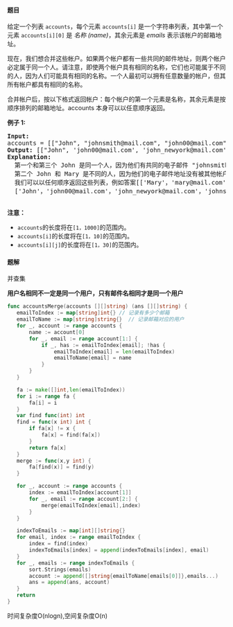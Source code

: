 #### 题目
<p>给定一个列表 <code>accounts</code>，每个元素 <code>accounts[i]</code>&nbsp;是一个字符串列表，其中第一个元素 <code>accounts[i][0]</code>&nbsp;是&nbsp;<em>名称 (name)</em>，其余元素是 <em>emails </em>表示该帐户的邮箱地址。</p>

<p>现在，我们想合并这些帐户。如果两个帐户都有一些共同的邮件地址，则两个帐户必定属于同一个人。请注意，即使两个帐户具有相同的名称，它们也可能属于不同的人，因为人们可能具有相同的名称。一个人最初可以拥有任意数量的帐户，但其所有帐户都具有相同的名称。</p>

<p>合并帐户后，按以下格式返回帐户：每个帐户的第一个元素是名称，其余元素是按顺序排列的邮箱地址。accounts 本身可以以任意顺序返回。</p>

<p><strong>例子 1:</strong></p>

<pre>
<strong>Input:</strong> 
accounts = [[&quot;John&quot;, &quot;johnsmith@mail.com&quot;, &quot;john00@mail.com&quot;], [&quot;John&quot;, &quot;johnnybravo@mail.com&quot;], [&quot;John&quot;, &quot;johnsmith@mail.com&quot;, &quot;john_newyork@mail.com&quot;], [&quot;Mary&quot;, &quot;mary@mail.com&quot;]]
<strong>Output:</strong> [[&quot;John&quot;, &#39;john00@mail.com&#39;, &#39;john_newyork@mail.com&#39;, &#39;johnsmith@mail.com&#39;],  [&quot;John&quot;, &quot;johnnybravo@mail.com&quot;], [&quot;Mary&quot;, &quot;mary@mail.com&quot;]]
<strong>Explanation:</strong> 
  第一个和第三个 John 是同一个人，因为他们有共同的电子邮件 &quot;johnsmith@mail.com&quot;。 
  第二个 John 和 Mary 是不同的人，因为他们的电子邮件地址没有被其他帐户使用。
  我们可以以任何顺序返回这些列表，例如答案[[&#39;Mary&#39;，&#39;mary@mail.com&#39;]，[&#39;John&#39;，&#39;johnnybravo@mail.com&#39;]，
  [&#39;John&#39;，&#39;john00@mail.com&#39;，&#39;john_newyork@mail.com&#39;，&#39;johnsmith@mail.com&#39;]]仍然会被接受。

</pre>

<p><strong>注意：</strong></p>

<ul>
	<li><code>accounts</code>的长度将在<code>[1，1000]</code>的范围内。</li>
	<li><code>accounts[i]</code>的长度将在<code>[1，10]</code>的范围内。</li>
	<li><code>accounts[i][j]</code>的长度将在<code>[1，30]</code>的范围内。</li>
</ul>


 #### 题解
 并查集
 
 **用户名相同不一定是同一个用户，只有邮件名相同才是同一个用户**
 
 ```go
func accountsMerge(accounts [][]string) (ans [][]string) {
	emailToIndex := map[string]int{} // 记录有多少个邮箱
	emailToName := map[string]string{}	// 记录邮箱对应的用户
	for _, account := range accounts {
		name := account[0]
		for _, email := range account[1:] {
			if _, has := emailToIndex[email]; !has {
				emailToIndex[email] = len(emailToIndex)
				emailToName[email] = name
			}
		}
	}

	fa := make([]int,len(emailToIndex))
	for i := range fa {
		fa[i] = i
	}
	var find func(int) int
	find = func(x int) int {
		if fa[x] != x {
			fa[x] = find(fa[x])
		}
		return fa[x]
	}
	merge := func(x,y int) {
		fa[find(x)] = find(y)
	}

	for _, account := range accounts {
		index := emailToIndex[account[1]]
		for _, email := range account[2:] {
			merge(emailToIndex[email],index)
		}
	}

	indexToEmails := map[int][]string{}
	for email, index := range emailToIndex {
		index = find(index)
		indexToEmails[index] = append(indexToEmails[index], email)
	}
	for _, emails := range indexToEmails {
		sort.Strings(emails)
		account := append([]string{emailToName[emails[0]]},emails...)
		ans = append(ans, account)
	}
	return
}
```
 时间复杂度O(nlogn),空间复杂度O(n)